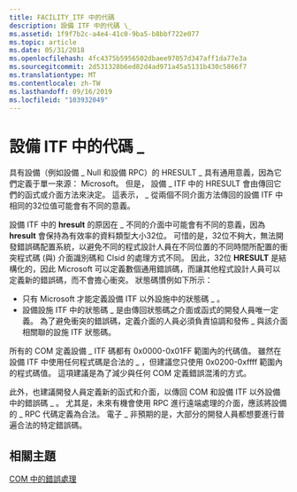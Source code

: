 ```yaml
---
title: FACILITY_ITF 中的代碼
description: 設備 ITF 中的代碼 \_
ms.assetid: 1f9f7b2c-a4e4-41c0-9ba5-b8bbf722e077
ms.topic: article
ms.date: 05/31/2018
ms.openlocfilehash: 4fc4375b5956502dbaee97057d347aff1da77e3a
ms.sourcegitcommit: 2d531328b6ed82d4ad971a45a5131b430c5866f7
ms.translationtype: MT
ms.contentlocale: zh-TW
ms.lasthandoff: 09/16/2019
ms.locfileid: "103932049"
---
```

# <a name="codes-in-facility_itf"></a>設備 ITF 中的代碼 \_

具有設備（例如設備 \_ Null 和設備 RPC）的 HRESULT \_ 具有通用意義，因為它們定義于單一來源： Microsoft。 但是， 設備 \_ ITF 中的 HRESULT 會由傳回它們的函式或介面方法來決定。 這表示， \_ 從兩個不同介面方法傳回的設備 ITF 中相同的32位值可能會有不同的意義。

設備 ITF 中的 **hresult** 的原因在 \_ 不同的介面中可能會有不同的意義，因為 **hresult** 會保持為有效率的資料類型大小32位。 可惜的是，32位不夠大，無法開發錯誤碼配置系統，以避免不同的程式設計人員在不同位置的不同時間所配置的衝突程式碼 (與) 介面識別碼和 Clsid 的處理方式不同。 因此，32位 **HRESULT** 是結構化的，因此 Microsoft 可以定義數個通用錯誤碼，而讓其他程式設計人員可以定義新的錯誤碼，而不會擔心衝突。 狀態碼慣例如下所示：

-   只有 Microsoft 才能定義設備 ITF 以外設施中的狀態碼 \_ 。
-   設備設施 ITF 中的狀態碼 \_ 是由傳回狀態碼之介面或函式的開發人員唯一定義。 為了避免衝突的錯誤碼，定義介面的人員必須負責協調和發佈 \_ 與該介面相關聯的設施 ITF 狀態碼。

所有的 COM 定義設備 \_ ITF 碼都有 0x0000-0x01FF 範圍內的代碼值。 雖然在設備 ITF 中使用任何程式碼是合法的 \_ ，但建議您只使用 0x0200-0xffff 範圍內的程式碼值。 這項建議是為了減少與任何 COM 定義錯誤混淆的方式。

此外，也建議開發人員定義新的函式和介面，以傳回 COM 和設備 ITF 以外設備中的錯誤碼 \_ 。 尤其是，未來有機會使用 RPC 進行遠端處理的介面，應該將設備的 \_ RPC 代碼定義為合法。 電子 \_ 非預期的是，大部分的開發人員都想要進行普遍合法的特定錯誤碼。

## <a name="related-topics"></a>相關主題

<dl> <dt>

[COM 中的錯誤處理](error-handling-in-com.md)
</dt> </dl>

 

 





